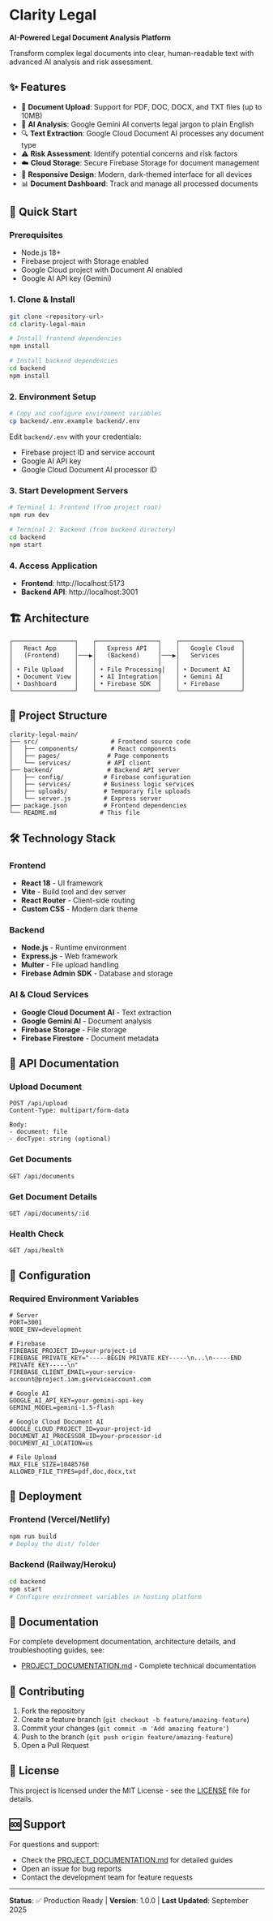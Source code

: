 # Clarity Legal

**AI-Powered Legal Document Analysis Platform**

Transform complex legal documents into clear, human-readable text with advanced AI analysis and risk assessment.

## ✨ Features

- 📄 **Document Upload**: Support for PDF, DOC, DOCX, and TXT files (up to 10MB)
- 🤖 **AI Analysis**: Google Gemini AI converts legal jargon to plain English
- 🔍 **Text Extraction**: Google Cloud Document AI processes any document type
- ⚠️ **Risk Assessment**: Identify potential concerns and risk factors
- ☁️ **Cloud Storage**: Secure Firebase Storage for document management
- 📱 **Responsive Design**: Modern, dark-themed interface for all devices
- 📊 **Document Dashboard**: Track and manage all processed documents

## 🚀 Quick Start

### Prerequisites
- Node.js 18+ 
- Firebase project with Storage enabled
- Google Cloud project with Document AI enabled
- Google AI API key (Gemini)

### 1. Clone & Install
```bash
git clone <repository-url>
cd clarity-legal-main

# Install frontend dependencies
npm install

# Install backend dependencies
cd backend
npm install
```

### 2. Environment Setup
```bash
# Copy and configure environment variables
cp backend/.env.example backend/.env
```

Edit `backend/.env` with your credentials:
- Firebase project ID and service account
- Google AI API key
- Google Cloud Document AI processor ID

### 3. Start Development Servers
```bash
# Terminal 1: Frontend (from project root)
npm run dev

# Terminal 2: Backend (from backend directory)
cd backend
npm start
```

### 4. Access Application
- **Frontend**: http://localhost:5173
- **Backend API**: http://localhost:3001

## 🏗️ Architecture

```
┌─────────────────┐    ┌─────────────────┐    ┌─────────────────┐
│   React App     │    │   Express API   │    │   Google Cloud  │
│   (Frontend)    │───▶│   (Backend)     │───▶│   Services      │
│                 │    │                 │    │                 │
│ • File Upload   │    │ • File Processing│   │ • Document AI   │
│ • Document View │    │ • AI Integration│    │ • Gemini AI     │
│ • Dashboard     │    │ • Firebase SDK  │    │ • Firebase      │
└─────────────────┘    └─────────────────┘    └─────────────────┘
```

## 📁 Project Structure

```
clarity-legal-main/
├── src/                    # Frontend source code
│   ├── components/         # React components
│   ├── pages/             # Page components
│   └── services/          # API client
├── backend/               # Backend API server
│   ├── config/           # Firebase configuration
│   ├── services/         # Business logic services
│   ├── uploads/          # Temporary file uploads
│   └── server.js         # Express server
├── package.json          # Frontend dependencies
└── README.md            # This file
```

## 🛠️ Technology Stack

### Frontend
- **React 18** - UI framework
- **Vite** - Build tool and dev server
- **React Router** - Client-side routing
- **Custom CSS** - Modern dark theme

### Backend
- **Node.js** - Runtime environment
- **Express.js** - Web framework
- **Multer** - File upload handling
- **Firebase Admin SDK** - Database and storage

### AI & Cloud Services
- **Google Cloud Document AI** - Text extraction
- **Google Gemini AI** - Document analysis
- **Firebase Storage** - File storage
- **Firebase Firestore** - Document metadata

## 📖 API Documentation

### Upload Document
```http
POST /api/upload
Content-Type: multipart/form-data

Body:
- document: file
- docType: string (optional)
```

### Get Documents
```http
GET /api/documents
```

### Get Document Details
```http
GET /api/documents/:id
```

### Health Check
```http
GET /api/health
```

## 🔧 Configuration

### Required Environment Variables
```env
# Server
PORT=3001
NODE_ENV=development

# Firebase
FIREBASE_PROJECT_ID=your-project-id
FIREBASE_PRIVATE_KEY="-----BEGIN PRIVATE KEY-----\n...\n-----END PRIVATE KEY-----\n"
FIREBASE_CLIENT_EMAIL=your-service-account@project.iam.gserviceaccount.com

# Google AI
GOOGLE_AI_API_KEY=your-gemini-api-key
GEMINI_MODEL=gemini-1.5-flash

# Google Cloud Document AI
GOOGLE_CLOUD_PROJECT_ID=your-project-id
DOCUMENT_AI_PROCESSOR_ID=your-processor-id
DOCUMENT_AI_LOCATION=us

# File Upload
MAX_FILE_SIZE=10485760
ALLOWED_FILE_TYPES=pdf,doc,docx,txt
```

## 🚀 Deployment

### Frontend (Vercel/Netlify)
```bash
npm run build
# Deploy the dist/ folder
```

### Backend (Railway/Heroku)
```bash
cd backend
npm start
# Configure environment variables in hosting platform
```

## 📄 Documentation

For complete development documentation, architecture details, and troubleshooting guides, see:
- [PROJECT_DOCUMENTATION.md](./PROJECT_DOCUMENTATION.md) - Complete technical documentation

## 🤝 Contributing

1. Fork the repository
2. Create a feature branch (`git checkout -b feature/amazing-feature`)
3. Commit your changes (`git commit -m 'Add amazing feature'`)
4. Push to the branch (`git push origin feature/amazing-feature`)
5. Open a Pull Request

## 📝 License

This project is licensed under the MIT License - see the [LICENSE](LICENSE) file for details.

## 🆘 Support

For questions and support:
- Check the [PROJECT_DOCUMENTATION.md](./PROJECT_DOCUMENTATION.md) for detailed guides
- Open an issue for bug reports
- Contact the development team for feature requests

---

**Status**: ✅ Production Ready | **Version**: 1.0.0 | **Last Updated**: September 2025
